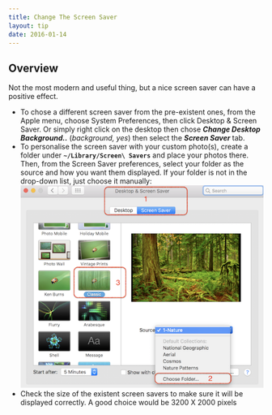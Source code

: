```yaml
---
title: Change The Screen Saver
layout: tip
date: 2016-01-14
---
```


## Overview

Not the most modern and useful thing, but a nice screen saver can have a positive effect. 

* To chose a different screen saver from the pre-existent ones, from the Apple menu, choose System Preferences, then click Desktop & Screen Saver. Or simply right click on the desktop then chose __*Change Desktop Background..*__ (*background, yes*) then select the *__Screen Saver__* tab.
* To personalise the screen saver with your custom photo(s), create a folder under **```~/Library/Screen\ Savers```** and place your photos there. Then, from the Screen Saver preferences, select your folder as the source and how you want them displayed. If your folder is not in the drop-down list, just choose it manually:
![screen-saver](/assets/images/tips/screen-saver.png)
* Check the size of the existent screen savers to make sure it will be displayed correctly. A good choice would be 3200 X 2000 pixels
